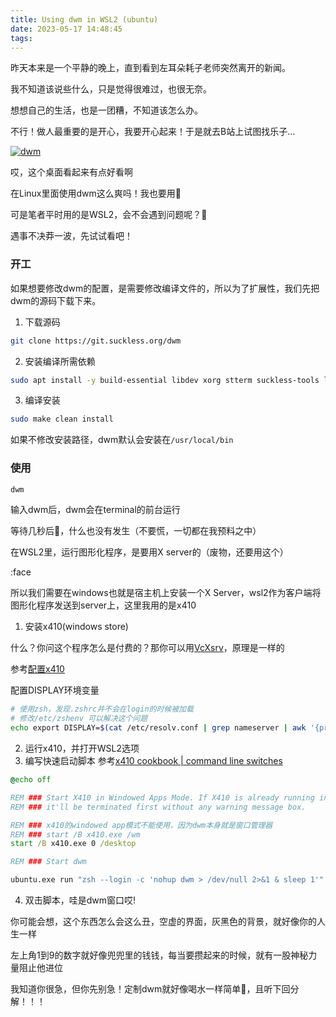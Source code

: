 ```yaml
---
title: Using dwm in WSL2 (ubuntu)
date: 2023-05-17 14:48:45
tags:
---
```


昨天本来是一个平静的晚上，直到看到左耳朵耗子老师突然离开的新闻。

我不知道该说些什么，只是觉得很难过，也很无奈。

想想自己的生活，也是一团糟，不知道该怎么办。

不行！做人最重要的是开心，我要开心起来！于是就去B站上试图找乐子...

[![dwm](https://i2.hdslb.com/bfs/archive/0335178b63bfdec46a6eb71aae763db33063ff30.jpg@320w_200h_1c_!web-space-upload-video.avif)](https://www.bilibili.com/video/BV1Ef4y1Z7kA)

哎，这个桌面看起来有点好看啊

在Linux里面使用dwm这么爽吗！我也要用🤩

可是笔者平时用的是WSL2，会不会遇到问题呢？🤔

遇事不决莽一波，先试试看吧！

### 开工

如果想要修改dwm的配置，是需要修改编译文件的，所以为了扩展性，我们先把dwm的源码下载下来。

1. 下载源码
```zsh
git clone https://git.suckless.org/dwm
```

2. 安装编译所需依赖
```zsh
sudo apt install -y build-essential libdev xorg stterm suckless-tools libx11-dev libxinerama-dev libxft-dev
```

3. 编译安装
```zsh
sudo make clean install
```

如果不修改安装路径，dwm默认会安装在`/usr/local/bin`

### 使用
```zsh
dwm
```
输入dwm后，dwm会在terminal的前台运行

等待几秒后🤔，什么也没有发生（不要慌，一切都在我预料之中）

在WSL2里，运行图形化程序，是要用X server的（废物，还要用这个）

:face

所以我们需要在windows也就是宿主机上安装一个X Server，wsl2作为客户端将图形化程序发送到server上，这里我用的是x410

1. 安装x410(windows store)

什么？你问这个程序怎么是付费的？那你可以用[VcXsrv](https://sourceforge.net/projects/vcxsrv/)，原理是一样的

参考[配置x410](
https://x410.dev/cookbook/wsl/enable-systemd-in-wsl2-and-have-the-best-ubuntu-gui-desktop-experience)

配置DISPLAY环境变量
```zsh
# 使用zsh，发现.zshrc并不会在login的时候被加载
# 修改/etc/zshenv 可以解决这个问题
echo export DISPLAY=$(cat /etc/resolv.conf | grep nameserver | awk '{print $2; exit;}'):0.0 >> /etc/zshenv
```

2. 运行x410，并打开WSL2选项
3. 编写快速启动脚本
参考[x410 cookbook | command line switches](https://x410.dev/cookbook/command-line-switches)
```cmd
@echo off

REM ### Start X410 in Windowed Apps Mode. If X410 is already running in Desktop Mode, 
REM ### it'll be terminated first without any warning message box.

REM ### x410的windowed app模式不能使用，因为dwm本身就是窗口管理器
REM ### start /B x410.exe /wm
start /B x410.exe 0 /desktop

REM ### Start dwm

ubuntu.exe run "zsh --login -c 'nohup dwm > /dev/null 2>&1 & sleep 1'"
```
4. 双击脚本，哇是dwm窗口哎!

你可能会想，这个东西怎么会这么丑，空虚的界面，灰黑色的背景，就好像你的人生一样

左上角1到9的数字就好像兜兜里的钱钱，每当要攒起来的时候，就有一股神秘力量阻止他进位

我知道你很急，但你先别急！定制dwm就好像喝水一样简单🙂，且听下回分解！！！
